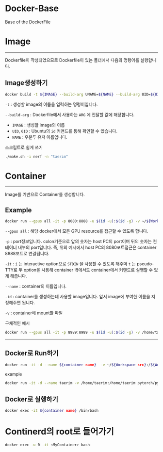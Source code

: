 # Docker-Base
Base of the DockerFile

# Image

---

Dockerfile이 작성되었으므로 Dockerfile이 있는 폴더에서 다음의 명령어를 실행합니다.

## Image생성하기

```bash
docker build -t ${IMAGE} --build-arg UNAME=${NAME} --build-arg UID=${UID} --build-arg GID=${UID} .
```

`-t` : 생성할 image의 이름을 입력하는 명령어입니다.

`--build-arg` : Dockerfile에서 사용하는 `ARG` 에 전달할 값에 해당합니다. 
  - `IMAGE`      : 생성할 image의 이름
  - `UID`, `GID` : Ubuntu의 `id` 커맨드를 통해 확인할 수 있습니다. 
  - `NAME`       : 우분투 유저 이름입니다.

스크립트로 쉽게 쓰기 
```bash
./make.sh -i nerf -n "taerim"
```


# Container

---

Image를 기반으로 Container를 생성합니다. 

## Example

```bash
docker run --gpus all -it -p 8080:8888 -u $(id -u):$(id -g) -v ~/${Workspace src}:/${Workspace dest} --name cont_test -id test
```

`--gpus all` : 해당 docker에서 모든 GPU resource를 접근할 수 있도록 합니다.

`-p` : port정보입니다. colon기준으로 앞의 숫자는 host PC의 port이며 뒤의 숫자는 컨테이너 내부의 port입니다. 즉, 위의 예시에서 host PC의 8080포트접근은 container 8888포트로 연결됩니다.

`-it` : `i` 는 interactive option으로 `STDIN` 을 사용할 수 있도록 해주며 `t` 는 pseudo-TTY로 두 option을 사용해 container 밖에서도 container에서 커맨드르 실행할 수 있게 해줍니다.

`--name` : container의 이름입니다.

`-id` : container를 생성하는데 사용할 image입니다. 앞서 image에 부여한 이름을 지정해주면 됩니다.

`-v` : container에 mount할 파일

구체적인 예시

```bash
docker run --gpus all -it -p 8989:8989 -u $(id -u):$(id -g) -v /home/taerim:/home/taerim --name reacher -id 2672aead2725
```

---

## Docker로 Run하기

```bash
docker run -it -d --name ${container name}  -v ~/${Workspace src}:/${Workspace dest} ${image name} /bin/bash
```

example

```bash
docker run -it -d --name taerim -v /home/taerim:/home/taerim pytorch/pytorch:1.12.0-cuda11.3-cudnn8-runtime /bin/bash
```

## Docker로 실행하기

```bash
docker exec -it ${container name} /bin/bash 
```

# Continerd의 root로 들어가기

```bash
docker exec -u 0 -it <MyContainer> bash
```
